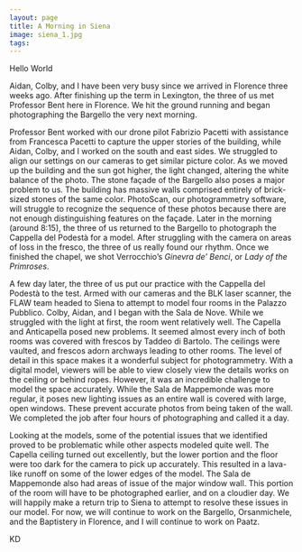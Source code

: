 ```yaml
---
layout: page
title: A Morning in Siena
image: siena_1.jpg
tags:
---
```

Hello World

Aidan, Colby, and I have been very busy since we arrived in Florence three weeks ago. After finishing up the term in Lexington, the three of us met Professor Bent here in Florence. We hit the ground running and began photographing the Bargello the very next morning.

Professor Bent worked with our drone pilot Fabrizio Pacetti with assistance from Francesca Pacetti to capture the upper stories of the building, while Aidan, Colby, and I worked on the south and east sides. We struggled to align our settings on our cameras to get similar picture color. As we moved up the building and the sun got higher, the light changed, altering the white balance of the photo. The stone façade of the Bargello also poses a major problem to us. The building has massive walls comprised entirely of brick-sized stones of the same color. PhotoScan, our photogrammetry software, will struggle to recognize the sequence of these photos because there are not enough distinguishing features on the façade. Later in the morning (around 8:15), the three of us returned to the Bargello to photograph the Cappella del Podestà for a model. After struggling with the camera on areas of loss in the fresco, the three of us really found our rhythm. Once we finished the chapel, we shot Verrocchio’s *Ginevra de’ Benci*, or *Lady of the Primroses*.

A few day later, the three of us put our practice with the Cappella del Podestà to the test. Armed with our cameras and the BLK laser scanner, the FLAW team headed to Siena to attempt to model four rooms in the Palazzo Pubblico. Colby, Aidan, and I began with the Sala de Nove. While we struggled with the light at first, the room went relatively well. The Capella and Anticapella posed new problems. It seemed almost every inch of both rooms was covered with frescos by Taddeo di Bartolo. The ceilings were vaulted, and frescos adorn archways leading to other rooms. The level of detail in this space makes it a wonderful subject for photogrammetry. With a digital model, viewers will be able to view closely view the details works on the ceiling or behind ropes. However, it was an incredible challenge to model the space accurately. While the Sala de Mappemonde was more regular, it poses new lighting issues as an entire wall is covered with large, open windows. These prevent accurate photos from being taken of the wall. We completed the job after four hours of photographing and called it a day.

Looking at the models, some of the potential issues that we identified proved to be problematic while other aspects modeled quite well. The Capella ceiling turned out excellently, but the lower portion and the floor were too dark for the camera to pick up accurately. This resulted in a lava-like runoff on some of the lower edges of the model. The Sala de Mappemonde also had areas of issue of the major window wall. This portion of the room will have to be photographed earlier, and on a cloudier day. We will happily make a return trip to Siena to attempt to resolve these issues in our model. For now, we will continue to work on the Bargello, Orsanmichele, and the Baptistery in Florence, and I will continue to work on Paatz.

KD
